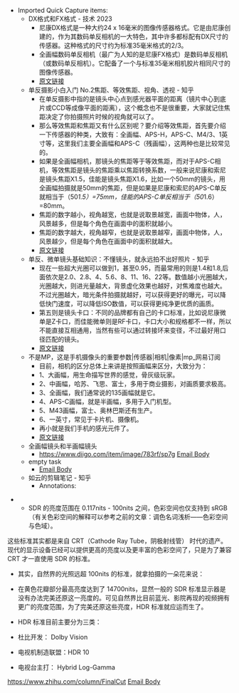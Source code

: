 - Imported Quick Capture items:
    - DX格式和FX格式 - 技术 2023
        - 尼康DX格式是一种大约24 x 16毫米的图像传感器格式。它是由尼康创建的，作为其数码单反相机的一大特色，其中许多都标配有DX尺寸的传感器。这种格式的尺寸约为标准35毫米格式的2/3。
        - 全画幅数码单反相机（最广为人知的是尼康FX格式）是数码单反相机（或数码单反相机）。它配备了一个与标准35毫米相机胶片相同尺寸的图像传感器。
        - [原文链接](https://cn.weblogographic.com/difference-between-dx-format-and-fx-format-6888)
    - 单反摄影小白入门 No.2焦距、等效焦距、视角、透视 - 知乎
        - 在单反摄影中指的是镜头中心点到感光器平面的距离（镜片中心到底片或CCD等成像平面的距离），这个概念也不是很重要，大家就记住焦距决定了你拍摄照片时候的视角就可以了。
        - 那么等效焦距和焦距又有什么区别呢？要介绍等效焦距，首先要介绍一下传感器的种类，大致有：全画幅、APS-H，APS-C、M4/3、1英寸等，这里我们主要全画幅和APS-C（残画幅），这两种也是比较常见的。
        - 如果是全画幅相机，那镜头的焦距等于等效焦距，而对于APS-C相机，等效焦距是镜头的焦距乘以焦距转换系数，一般来说尼康和索尼是镜头焦距X1.5，佳能是镜头焦距X1.6，比如一个50mm的镜头，用全画幅拍摄就是50mm的焦距，但是如果是尼康和索尼的APS-C单反就相当于（50*1.5）=75mm，佳能的APS-C单反相当于（50*1.6）=80mm。
        - 焦距的数字越小，视角越宽，也就是说取景越宽，画面中物体，人，风景越多，但是每个角色在画面中的面积就越小。
        - 焦距的数字越大，视角越窄，也就是说取景越窄，画面中物体，人，风景越少，但是每个角色在画面中的面积就越大。
        - [原文链接](https://zhuanlan.zhihu.com/p/35336515)
    - 单反、微单镜头基础知识：不懂镜头，就永远拍不出好照片 - 知乎
        - 现在一些超大光圈可以做到1，甚至0.95，而最常用的则是1.4和1.8,后面依次是2.0、2.8、4、5.6、8、11、16、22等。数值越小光圈越大，光圈越大，则进光量越大，背景虚化效果也越好，对焦难度也越大。不过光圈越大，暗光条件拍摄就越好，可以获得更好的曝光，可以降低快门速度，可以降低ISO数值，可以获得更纯净更优质的画质。
        - 第五则是镜头卡口：不同的品牌都有自己的卡口标准，比如说尼康微单是Z卡口，而佳能微单则是RF卡口，卡口大小和规格都不一样，所以不能直接互相通用，当然有些可以通过转接环来变径，不过最好用口径匹配的镜头。
        - [原文链接](https://zhuanlan.zhihu.com/p/462040887)
    - 不是MP，这是手机摄像头的重要参数|传感器|相机|像素|mp_网易订阅
        - 目前，相机的区分总体上来讲是按照画幅来区分，大致分为：  
        - 1、大画幅，用生命描写世界的感觉，骨灰级玩家。  
        - 2、中画幅，哈苏、飞思、富士，多用于商业摄影，对画质要求极高。  
        - 3、全画幅，我们通常说的135画幅就是它。  
        - 4、APS-C画幅，就是半画幅，多用于入门机型。  
        - 5、M43画幅，富士、奥林巴斯还有生产。  
        - 6、一英寸，常见于卡片机、摄像机。  
        - 再小就是我们手机的感光元件了。
        - [原文链接](https://zhuanlan.zhihu.com/p/36878963)
    - 全画幅镜头和半画幅镜头
        - https://www.diigo.com/item/image/783rf/sp7g [Email Body](https://files.todoist.com/MSShi_8T8VSAtecnuUhjP-e2LjAJgraU57TI-NpoYQtFuOksFqtzaRs8St0FNqSy/by/21878347/as/file.html)
    - empty task
        -  [Email Body](https://files.todoist.com/6_CJE0Y5qysnGb1B1Vbe8t_RGJ2ctbqMst_kJumWpKvvYfvOLq0eB_jFGIVq8sbt/by/21878347/as/file.html)
    - 如云的剪辑笔记 - 知乎
        - Annotations:

*   * SDR 的亮度范围在 0.117nits - 100nits 之间，色彩空间也仅支持到 sRGB（有关色彩空间的解释可以参考之前的文章：调色名词浅析——色彩空间与色域）。

这些标准其实都是来自 CRT（Cathode Ray Tube，阴极射线管）
时代的遗产。现代的显示设备已经可以提供更高的亮度以及更丰富的色彩空间了，只是为了兼容 CRT 才一直使用 SDR 的标准。

* 其实，自然界的光照远超 100nits 的标准，就拿拍摄的一朵花来说：

* 在黄色花瓣部分最高亮度达到了 14700nits，显然一般的 SDR 标准显示器是没有办法完美还原这一亮度的。可见自然界比目前蓝光、影院再现的视频拥有更广的亮度范围，为了完美还原这些亮度，HDR 标准就应运而生了。

* HDR 标准目前主要分为三类：

* 杜比开发： Dolby Vision
* 电视机制造联盟：HDR 10
* 电视台主打： Hybrid Log-Gamma



https://www.zhihu.com/column/FinalCut [Email Body](https://files.todoist.com/wyslDJfhBwuhJ34W3llauAfhswpckwezoWlCtUnd-KFZAHcVpH0q_L85O9OwoVvk/by/21878347/as/file.html)
